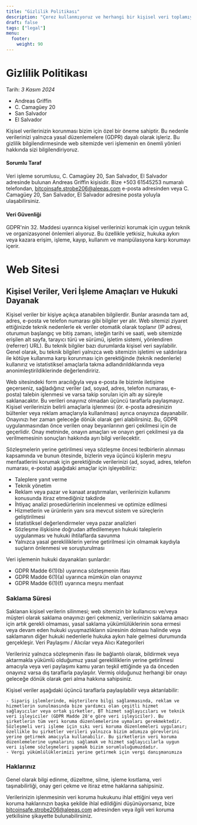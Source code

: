 ```yaml
---
title: "Gizlilik Politikası"
description: "Çerez kullanmıyoruz ve herhangi bir kişisel veri toplamıyoruz."
draft: false
tags: ["legal"]
menu:
  footer:
    weight: 90
---
```


# Gizlilik Politikası
Tarih: *3 Kasım 2024*


- Andreas Griffin
- C. Camagüey 20
- San Salvador
- El Salvador

Kişisel verilerinizin korunması bizim için özel bir öneme sahiptir. Bu nedenle verilerinizi yalnızca yasal düzenlemelere (GDPR) dayalı olarak işleriz. Bu gizlilik bilgilendirmesinde web sitemizde veri işlemenin en önemli yönleri hakkında sizi bilgilendiriyoruz.

#### Sorumlu Taraf

Veri işleme sorumlusu, C. Camagüey 20, San Salvador, El Salvador adresinde bulunan Andreas Griffin kişisidir. Bize +503 61545253 numaralı telefondan, bitcoinsafe.strobe206@aleeas.com e-posta adresinden veya C. Camagüey 20, San Salvador, El Salvador adresine posta yoluyla ulaşabilirsiniz.
#### Veri Güvenliği

GDPR'nin 32. Maddesi uyarınca kişisel verilerinizi korumak için uygun teknik ve organizasyonel önlemleri alıyoruz. Bu özellikle yetkisiz, hukuka aykırı veya kazara erişim, işleme, kayıp, kullanım ve manipülasyona karşı korumayı içerir.
# Web Sitesi

## Kişisel Veriler, Veri İşleme Amaçları ve Hukuki Dayanak

Kişisel veriler bir kişiye açıkça atanabilen bilgilerdir. Bunlar arasında tam ad, adres, e-posta ve telefon numarası gibi bilgiler yer alır. Web sitemizi ziyaret ettiğinizde teknik nedenlerle ek veriler otomatik olarak toplanır (IP adresi, oturumun başlangıç ve bitiş zamanı, isteğin tarihi ve saati, web sitemizde erişilen alt sayfa, tarayıcı türü ve sürümü, işletim sistemi, yönlendiren (referrer) URL). Bu teknik bilgiler bazı durumlarda kişisel veri sayılabilir. Genel olarak, bu teknik bilgileri yalnızca web sitemizin işletimi ve saldırılara ile kötüye kullanıma karşı korunması için gerektiğinde (teknik nedenlerle) kullanırız ve istatistiksel amaçlarla takma adlandırıldıklarında veya anonimleştirildiklerinde değerlendiririz.

Web sitesindeki form aracılığıyla veya e-posta ile bizimle iletişime geçerseniz, sağladığınız veriler (ad, soyad, adres, telefon numarası, e-posta) talebin işlenmesi ve varsa takip soruları için altı ay süreyle saklanacaktır. Bu verileri onayınız olmadan üçüncü taraflarla paylaşmayız. Kişisel verilerinizin belirli amaçlarla işlenmesi (ör. e-posta adresinizin bültenler veya reklam amaçlarıyla kullanılması) ayrıca onayınıza dayanabilir. Onayınızı her zaman geleceğe dönük olarak geri alabilirsiniz. Bu, GDPR uygulanmasından önce verilen onay beyanlarının geri çekilmesi için de geçerlidir. Onay metninde, onayın amaçları ve onayın geri çekilmesi ya da verilmemesinin sonuçları hakkında ayrı bilgi verilecektir.

Sözleşmelerin yerine getirilmesi veya sözleşme öncesi tedbirlerin alınması kapsamında ve bunun ötesinde, bizlerin veya üçüncü kişilerin meşru menfaatlerini korumak için gerektiğinde verilerinizi (ad, soyad, adres, telefon numarası, e-posta) aşağıdaki amaçlar için işleyebiliriz:

   - Taleplere yanıt verme
   - Teknik yönetim
   - Reklam veya pazar ve kanaat araştırmaları, verilerinizin kullanımı konusunda itiraz etmediğiniz takdirde
   - İhtiyaç analizi prosedürlerinin incelenmesi ve optimize edilmesi
   - Hizmetlerin ve ürünlerin yanı sıra mevcut sistem ve süreçlerin geliştirilmesi
   - İstatistiksel değerlendirmeler veya pazar analizleri
   - Sözleşme ilişkisine doğrudan atfedilemeyen hukuki taleplerin uygulanması ve hukuki ihtilaflarda savunma
   - Yalnızca yasal gerekliliklerin yerine getirilmesi için olmamak kaydıyla suçların önlenmesi ve soruşturulması

Veri işlemenin hukuki dayanakları şunlardır:

   - GDPR Madde 6(1)(b) uyarınca sözleşmenin ifası
   - GDPR Madde 6(1)(a) uyarınca mümkün olan onayınız
   - GDPR Madde 6(1)(f) uyarınca meşru menfaat

### Saklama Süresi

Saklanan kişisel verilerin silinmesi; web sitemizin bir kullanıcısı ve/veya müşteri olarak saklama onayınızı geri çekmeniz, verilerinizin saklama amacı için artık gerekli olmaması, yasal saklama yükümlülüklerinin sona ermesi veya devam eden hukuki uyuşmazlıkların süresinin dolması halinde veya saklamanın diğer hukuki nedenlerle hukuka aykırı hale gelmesi durumunda gerçekleşir.
Veri Paylaşımı / Alıcılar veya Alıcı Kategorileri

Verileriniz yalnızca sözleşmenin ifası ile bağlantılı olarak, bildirmek veya aktarmakla yükümlü olduğumuz yasal gerekliliklerin yerine getirilmesi amacıyla veya veri paylaşımı kamu yararı teşkil ettiğinde ya da önceden onayınız varsa dış taraflarla paylaşılır. Vermiş olduğunuz herhangi bir onayı geleceğe dönük olarak geri alma hakkına sahipsiniz.

Kişisel veriler aşağıdaki üçüncü taraflarla paylaşılabilir veya aktarılabilir:

    - Sipariş işlemlerinde, müşterilere bilgi sağlanmasında, reklam ve hizmetlerin sunulmasında bize yardımcı olan çeşitli hizmet sağlayıcılar veya ortak şirketler, BT hizmet sağlayıcıları ve teknik veri işleyiciler (GDPR Madde 28'e göre veri işleyiciler). Bu şirketlerin tüm veri koruma düzenlemelerine uymaları gerekmektedir. Sözleşmeli veri işleme için sıkı veri koruma düzenlemeleri uygulanır; özellikle bu şirketler verileri yalnızca bizim adımıza görevlerini yerine getirmek amacıyla kullanabilir. Bu şirketlerin veri koruma düzenlemelerine uymalarını sağlamak ve hizmet sağlayıcılarla uygun veri işleme sözleşmeleri yapmak bizim sorumluluğumuzdadır.
    - Vergi yükümlülüklerimizi yerine getirmek için vergi danışmanımıza

### Haklarınız

Genel olarak bilgi edinme, düzeltme, silme, işleme kısıtlama, veri taşınabilirliği, onay geri çekme ve itiraz etme haklarına sahipsiniz.

Verilerinizin işlenmesinin veri koruma hukukunu ihlal ettiğini veya veri koruma haklarınızın başka şekilde ihlal edildiğini düşünüyorsanız, bize bitcoinsafe.strobe206@aleeas.com adresinden veya ilgili veri koruma yetkilisine şikayette bulunabilirsiniz.